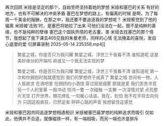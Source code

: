 再次回顾
米娅是坚定的那个，自始至终坚持着她的梦想
米娅和塞巴的关系
有好的地方，也有不可解决的冲突矛盾
塞巴在梦想的路上，有偏离的时候
是啊，为了每周一千美金的报酬，在那之中，我还要不要追逐我的梦想呢？
米娅察觉到了他的偏离
米娅被‘击败’时，是塞巴将她拉了出来
可他们没法在一起，既不是纯粹的善缘，也不是纯粹的孽缘
塞巴这个固执热情的老古董，害
米娅去找塞巴的那个情节，我想起了我下课去405见我的朱曼老师，同样的心情
无法掩盖的喜悦，发自心底里的爱
![[屏幕录制 2025-05-14 235358.mp4]]
> 繁星之城，你是否只为我闪耀
> 繁星之城，浮世三千我看不清
> 谁知道呢
> 这是美妙缘分的开端吗
> 抑或又一个我无法实现的梦
> 
> 繁星之城，你是否只为我闪耀
> 繁星之城，浮世三千我看不清
> 谁知道呢
> 第一次和你拥抱时我就感觉到
> 我们的梦想终于成真了
> 繁星之城
> 世间有一物，人人皆欲求
> 在酒吧里
> 在拥挤的小酒馆
> 穿过层层烟雾
> 那就是爱
> 我们苦苦寻觅另一个人的爱慕
> 一股冲动
> 惊鸿一瞥
> 一次碰触
> 一支舞
> 一次深情对望
> 点亮整片天空
> 打开世界，眼花缭乱
> 一句暖心话语，我在，别怕
> 我不在乎将去向何方
> 只因这般疯狂，已然足矣
> 砰砰心跳的声音
> 我想留住这感觉

米娅和塞巴因共同追逐梦想相遇相识
米娅被塞巴最梦想的纯粹追求而吸引
仅如此，他俩并不合适，就像磁铁一样，有一端相吸，而另一端也许是排斥




